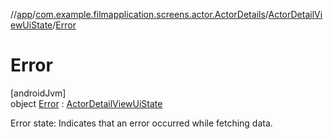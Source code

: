 //[app](../../../../index.md)/[com.example.filmapplication.screens.actor.ActorDetails](../../index.md)/[ActorDetailViewUiState](../index.md)/[Error](index.md)

# Error

[androidJvm]\
object [Error](index.md) : [ActorDetailViewUiState](../index.md)

Error state: Indicates that an error occurred while fetching data.
